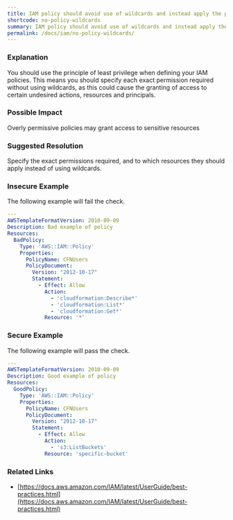 ```yaml
---
title: IAM policy should avoid use of wildcards and instead apply the principle of least privilege
shortcode: no-policy-wildcards
summary: IAM policy should avoid use of wildcards and instead apply the principle of least privilege 
permalink: /docs/iam/no-policy-wildcards/
---
```


### Explanation

You should use the principle of least privilege when defining your IAM policies. This means you should specify each exact permission required without using wildcards, as this could cause the granting of access to certain undesired actions, resources and principals.

### Possible Impact
Overly permissive policies may grant access to sensitive resources

### Suggested Resolution
Specify the exact permissions required, and to which resources they should apply instead of using wildcards.


### Insecure Example

The following example will fail the  check.

```yaml
---
AWSTemplateFormatVersion: 2010-09-09
Description: Bad example of policy
Resources:
  BadPolicy:
    Type: 'AWS::IAM::Policy'
    Properties:
      PolicyName: CFNUsers
      PolicyDocument:
        Version: "2012-10-17"
        Statement:
          - Effect: Allow
            Action:
              - 'cloudformation:Describe*'
              - 'cloudformation:List*'
              - 'cloudformation:Get*'
            Resource: '*'

```



### Secure Example

The following example will pass the  check.

```yaml
---
AWSTemplateFormatVersion: 2010-09-09
Description: Good example of policy
Resources:
  GoodPolicy:
    Type: 'AWS::IAM::Policy'
    Properties:
      PolicyName: CFNUsers
      PolicyDocument:
        Version: "2012-10-17"
        Statement:
          - Effect: Allow
            Action:
              - 's3:ListBuckets'
            Resource: 'specific-bucket'

```




### Related Links


- [https://docs.aws.amazon.com/IAM/latest/UserGuide/best-practices.html](https://docs.aws.amazon.com/IAM/latest/UserGuide/best-practices.html)


